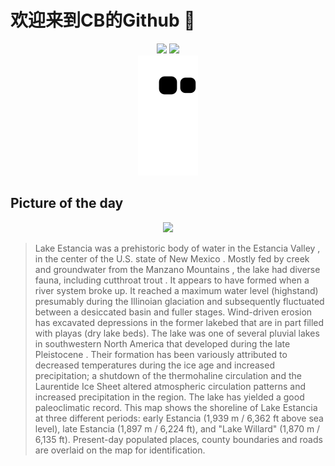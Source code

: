 
# 欢迎来到CB的Github 👋

<div align="center">
  <img height="137px" src="https://github-readme-stats.vercel.app/api?username=SuperCB&show_icons=true&theme=radical" />
  <img height="137px" src="https://github-readme-stats.vercel.app/api/top-langs/?username=SuperCB&hide_title=true&hide_border=true&layout=compact&langs_count=6&text_color=000&icon_color=fff" />
</div>


<div align="center">
    <img src="./contribution-snake/github-contribution-grid-snake.svg" />
</div>



## Picture of the day
<div align="center">
  <img width=400px src="https://upload.wikimedia.org/wikipedia/commons/thumb/d/d1/Lake_Estancia_and_Lake_Willard.png/600px-Lake_Estancia_and_Lake_Willard.png" />
</div>

>Lake Estancia  was a  prehistoric body of water  in the  Estancia Valley , in the center of the U.S. state of  New Mexico . Mostly fed by creek and  groundwater  from the  Manzano Mountains , the lake had diverse fauna, including  cutthroat trout . It appears to have formed when a river system broke up. It reached a maximum water level (highstand) presumably during the  Illinoian  glaciation and subsequently fluctuated between a desiccated basin and fuller stages. Wind-driven erosion has excavated depressions in the former lakebed that are in part filled with  playas  (dry lake beds). The lake was one of several  pluvial lakes  in southwestern North America that developed during the late  Pleistocene . Their formation has been variously attributed to decreased temperatures during the  ice age  and increased precipitation; a shutdown of the  thermohaline circulation  and the  Laurentide Ice Sheet  altered atmospheric circulation patterns and increased precipitation in the region. The lake has yielded a good  paleoclimatic  record. This map shows the shoreline of Lake Estancia at three different periods: early Estancia (1,939 m / 6,362 ft above sea level), late Estancia (1,897 m / 6,224 ft), and "Lake Willard" (1,870 m / 6,135 ft). Present-day populated places, county boundaries and roads are overlaid on the map for identification.


